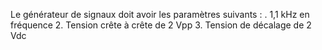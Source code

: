 Le générateur de signaux doit avoir les paramètres suivants : .
 1,1 kHz en fréquence
 2. Tension crête à crête de 2 Vpp
 3. Tension de décalage de 2 Vdc
